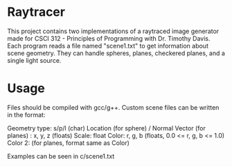 # Raytracer

This project contains two implementations of a raytraced image generator made for CSCI 312 - Principles of Programming with Dr. Timothy Davis. Each program reads a file named "scene1.txt" to get information about scene geometry. They can handle spheres, planes, checkered planes, and a single light source.

# Usage

Files should be compiled with gcc/g++. Custom scene files can be written in the format:

Geometry type: s/p/l (char)
Location (for sphere) / Normal Vector (for planes) : x, y, z (floats)
Scale: float
Color: r, g, b (floats, 0.0 <= r, g, b <= 1.0)
Color 2: (for planes, format same as Color)

Examples can be seen in c/scene1.txt
